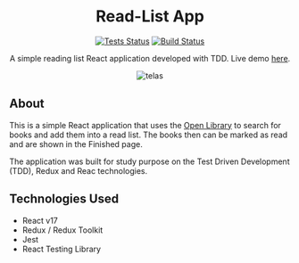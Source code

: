<div align="center">

  # Read-List App

  [![Tests Status][tests-badge]](tests) [![Build Status][build-badge]](build)

  A simple reading list React application developed with TDD.
  Live demo [here](www.google.com.br).

  ![telas](https://user-images.githubusercontent.com/12038461/125882675-e09b758f-3657-49ca-9c40-50f4f0a83c0a.png)

</div>

## About
This is a simple React application that uses the [Open Library](https://openlibrary.org/) to search for books and add them into a read list. The books then can be marked as read and are shown in the Finished page.

The application was built for study purpose on the Test Driven Development (TDD), Redux and Reac technologies.

## Technologies Used
* React v17
* Redux / Redux Toolkit
* Jest 
* React Testing Library



[tests]: https://github.com/joserogeriofilho/read-list-app/actions/workflows/node.test.yml
[tests-badge]: https://img.shields.io/github/workflow/status/joserogeriofilho/read-list-app/node-test?label=Tests
[build]: https://github.com/joserogeriofilho/read-list-app/actions/workflows/node.build.yml
[build-badge]: https://img.shields.io/github/workflow/status/joserogeriofilho/read-list-app/node-build?label=Build